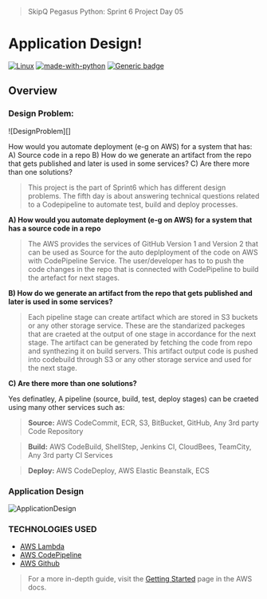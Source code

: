 
> SkipQ Pegasus Python: Sprint 6 Project Day 05

# Application Design!

[![Linux](https://svgshare.com/i/Zhy.svg)](#) [![made-with-python](https://img.shields.io/badge/Made%20with-Python-1f425f.svg)](#) [![Generic badge](https://img.shields.io/badge/version-3.8.10-blue)](#)

## Overview

### Design Problem:

![DesignProblem][]

How would you automate deployment (e-g on AWS) for a system that has:
A) Source code in a repo
B) How do we generate an artifact from the repo that gets published and later is used in some services?
C) Are there more than one solutions?

> This project is the part of Sprint6 which has different design problems. The fifth day is about answering technical questions related to a Codepipeline to automate test, build and deploy processes.

**A) How would you automate deployment (e-g on AWS) for a system that has a source code in a repo**

> The AWS provides the services of GitHub Version 1 and Version 2 that can be used as Source for the auto deplployment of the code on AWS with CodePipeline Service. The user/developer has to to push the code changes in the repo that is connected with CodePipeline to build the artefact for next stages.

**B) How do we generate an artifact from the repo that gets published and later is used in some services?**

> Each pipeline stage can create artifact which are stored in S3 buckets or any other storage service. These are the standarized packeges that are craeted at the output of one stage in accordance for the next stage. The artifact can be generated by fetching the code from repo and synthezing it on build servers. This artifact output code is pushed into codebuild through S3 or any other storage service and used for the next stage.

**C) Are there more than one solutions?**

Yes definatley, A pipeline (source, build, test, deploy stages) can be craeted using many other services such as:

> **Source:** AWS CodeCommit, ECR, S3, BitBucket, GitHub, Any 3rd party Code Repository

> **Build:** AWS CodeBuild, ShellStep, Jenkins CI, CloudBees, TeamCity, Any 3rd party CI Services

> **Deploy:** AWS CodeDeploy, AWS Elastic Beanstalk, ECS


### Application Design

![ApplicationDesign]()

### TECHNOLOGIES USED

* [AWS Lambda](https://aws.amazon.com/lambda/)
* [AWS CodePipeline](https://aws.amazon.com/codepipeline/)
* [AWS Github](https://github.com/aws-samples)


> For a more in-depth guide, visit the [Getting Started](https://docs.aws.amazon.com/apigateway/latest/developerguide/welcome.html) page in the AWS docs.
